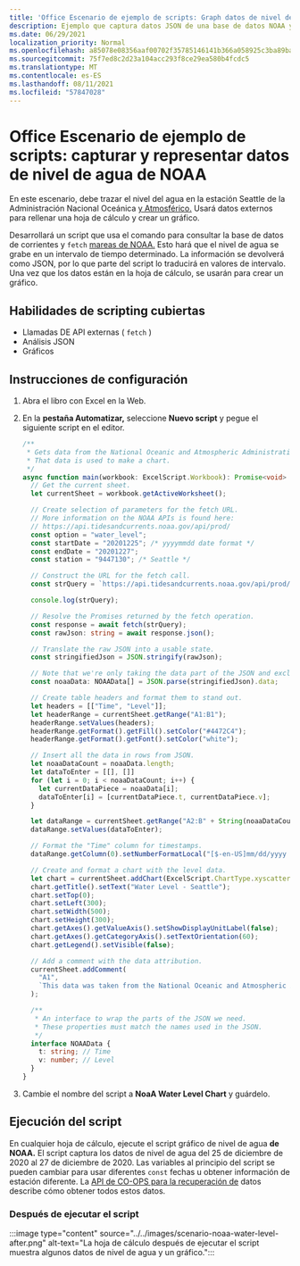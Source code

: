 ```yaml
---
title: 'Office Escenario de ejemplo de scripts: Graph datos de nivel de agua de NOAA'
description: Ejemplo que captura datos JSON de una base de datos NOAA y los usa para crear un gráfico.
ms.date: 06/29/2021
localization_priority: Normal
ms.openlocfilehash: a85078e08356aaf00702f35785146141b366a058925c3ba89ba040b46bc8d405
ms.sourcegitcommit: 75f7ed8c2d23a104acc293f8ce29ea580b4fcdc5
ms.translationtype: MT
ms.contentlocale: es-ES
ms.lasthandoff: 08/11/2021
ms.locfileid: "57847028"
---
```

# <a name="office-scripts-sample-scenario-fetch-and-graph-water-level-data-from-noaa"></a>Office Escenario de ejemplo de scripts: capturar y representar datos de nivel de agua de NOAA

En este escenario, debe trazar el nivel del agua en la estación Seattle de la Administración Nacional Oceánica [y Atmosférico.](https://tidesandcurrents.noaa.gov/stationhome.html?id=9447130) Usará datos externos para rellenar una hoja de cálculo y crear un gráfico.

Desarrollará un script que usa el comando para consultar la base de datos de corrientes y `fetch` [mareas de NOAA.](https://tidesandcurrents.noaa.gov/) Esto hará que el nivel de agua se grabe en un intervalo de tiempo determinado. La información se devolverá como JSON, por lo que parte del script lo traducirá en valores de intervalo. Una vez que los datos están en la hoja de cálculo, se usarán para crear un gráfico.

## <a name="scripting-skills-covered"></a>Habilidades de scripting cubiertas

- Llamadas DE API externas ( `fetch` )
- Análisis JSON
- Gráficos

## <a name="setup-instructions"></a>Instrucciones de configuración

1. Abra el libro con Excel en la Web.

1. En la **pestaña Automatizar,** seleccione **Nuevo script** y pegue el siguiente script en el editor.

    ```TypeScript
    /**
     * Gets data from the National Oceanic and Atmospheric Administration's Tides and Currents database. 
     * That data is used to make a chart.
     */
    async function main(workbook: ExcelScript.Workbook): Promise<void> {
      // Get the current sheet.
      let currentSheet = workbook.getActiveWorksheet();
    
      // Create selection of parameters for the fetch URL.
      // More information on the NOAA APIs is found here: 
      // https://api.tidesandcurrents.noaa.gov/api/prod/
      const option = "water_level";
      const startDate = "20201225"; /* yyyymmdd date format */
      const endDate = "20201227";
      const station = "9447130"; /* Seattle */
    
      // Construct the URL for the fetch call.
      const strQuery = `https://api.tidesandcurrents.noaa.gov/api/prod/datagetter?product=${option}&begin_date=${startDate}&end_date=${endDate}&datum=MLLW&station=${station}&units=english&time_zone=gmt&application=NOS.COOPS.TAC.WL&format=json`;
    
      console.log(strQuery);
    
      // Resolve the Promises returned by the fetch operation.
      const response = await fetch(strQuery);
      const rawJson: string = await response.json();
    
      // Translate the raw JSON into a usable state.
      const stringifiedJson = JSON.stringify(rawJson);
    
      // Note that we're only taking the data part of the JSON and excluding the metadata.
      const noaaData: NOAAData[] = JSON.parse(stringifiedJson).data;
    
      // Create table headers and format them to stand out.
      let headers = [["Time", "Level"]];
      let headerRange = currentSheet.getRange("A1:B1");
      headerRange.setValues(headers);
      headerRange.getFormat().getFill().setColor("#4472C4");
      headerRange.getFormat().getFont().setColor("white");
    
      // Insert all the data in rows from JSON.
      let noaaDataCount = noaaData.length;
      let dataToEnter = [[], []]
      for (let i = 0; i < noaaDataCount; i++) {
        let currentDataPiece = noaaData[i];
        dataToEnter[i] = [currentDataPiece.t, currentDataPiece.v];
      }
    
      let dataRange = currentSheet.getRange("A2:B" + String(noaaDataCount + 1)); /* +1 to account for the title row */
      dataRange.setValues(dataToEnter);
    
      // Format the "Time" column for timestamps.
      dataRange.getColumn(0).setNumberFormatLocal("[$-en-US]mm/dd/yyyy hh:mm AM/PM;@");
    
      // Create and format a chart with the level data.
      let chart = currentSheet.addChart(ExcelScript.ChartType.xyscatterSmooth, dataRange);
      chart.getTitle().setText("Water Level - Seattle");
      chart.setTop(0);
      chart.setLeft(300);
      chart.setWidth(500);
      chart.setHeight(300);
      chart.getAxes().getValueAxis().setShowDisplayUnitLabel(false);
      chart.getAxes().getCategoryAxis().setTextOrientation(60);
      chart.getLegend().setVisible(false);
    
      // Add a comment with the data attribution.
      currentSheet.addComment(
        "A1",
        `This data was taken from the National Oceanic and Atmospheric Administration's Tides and Currents database on ${new Date(Date.now())}.`
      );
    
      /**
       * An interface to wrap the parts of the JSON we need.
       * These properties must match the names used in the JSON.
       */ 
      interface NOAAData {
        t: string; // Time
        v: number; // Level
      }
    }
    ```

1. Cambie el nombre del script a **NoaA Water Level Chart** y guárdelo.

## <a name="running-the-script"></a>Ejecución del script

En cualquier hoja de cálculo, ejecute el script gráfico de nivel de agua **de NOAA.** El script captura los datos de nivel de agua del 25 de diciembre de 2020 al 27 de diciembre de 2020. Las variables al principio del script se pueden cambiar para usar diferentes `const` fechas u obtener información de estación diferente. La [API de CO-OPS para la recuperación de](https://api.tidesandcurrents.noaa.gov/api/prod/) datos describe cómo obtener todos estos datos.

### <a name="after-running-the-script"></a>Después de ejecutar el script

:::image type="content" source="../../images/scenario-noaa-water-level-after.png" alt-text="La hoja de cálculo después de ejecutar el script muestra algunos datos de nivel de agua y un gráfico.":::
